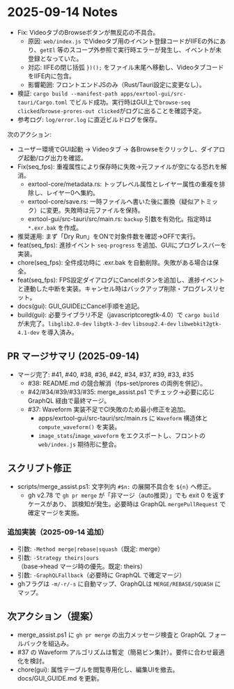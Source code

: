 # 2025-09-14 Notes

- Fix: VideoタブのBrowseボタンが無反応の不具合。
  - 原因: `web/index.js` でVideoタブ用のイベント登録コードがIIFEの外にあり、`getEl` 等のスコープ外参照で実行時エラーが発生し、イベントが未登録となっていた。
  - 対応: IIFEの閉じ括弧 `})();` をファイル末尾へ移動し、VideoタブコードをIIFE内に包含。
  - 影響範囲: フロントエンドJSのみ（Rust/Tauri設定に変更なし）。
- 検証: `cargo build --manifest-path apps/exrtool-gui/src-tauri/Cargo.toml` でビルド成功。実行時はGUI上で`browse-seq clicked`/`browse-prores-out clicked`がログに出ることを確認予定。
- 参考ログ: `log/error.log` に直近ビルドログを保存。

次のアクション:
- ユーザー環境でGUI起動 → Videoタブ → 各Browseをクリックし、ダイアログ起動/ログ出力を確認。
- Fix(seq_fps): 重複属性により保存時に失敗→元ファイルが空になる恐れを解消。
  - exrtool-core/metadata.rs: トップレベル属性とレイヤー属性の重複を排除し、レイヤー0へ集約。
  - exrtool-core/save.rs: 一時ファイルへ書いた後に置換（疑似アトミック）に変更。失敗時は元ファイルを保持。
  - exrtool-gui/src-tauri/src/main.rs: `backup` 引数を有効化。指定時は `*.exr.bak` を作成。
- 推奨運用: まず「Dry Run」をONで対象件数を確認→OFFで実行。
- feat(seq_fps): 進捗イベント `seq-progress` を追加、GUIにプログレスバーを実装。
- chore(seq_fps): 全件成功時に .exr.bak を自動削除。失敗がある場合は保全。
- feat(seq_fps): FPS設定ダイアログにCancelボタンを追加し、進捗イベントと連動した中断を実装。キャンセル時はバックアップ削除・プログレスリセット。
- docs(gui): GUI_GUIDEにCancel手順を追記。
- build(gui): 必要ライブラリ不足（javascriptcoregtk-4.0）で `cargo build` が未完了。`libglib2.0-dev` `libgtk-3-dev` `libsoup2.4-dev` `libwebkit2gtk-4.1-dev` を導入済み。
## PR マージサマリ (2025-09-14)

- マージ完了: #41, #40, #38, #36, #42, #34, #37, #39, #33, #35
  - #38: README.md の競合解消（fps-set/prores の両例を併記）。
  - #42/#34/#39/#33/#35: merge_assist.ps1 でチェック→必要に応じ GraphQL 経由で最終マージ。
  - #37: Waveform 実装不足でCI失敗のため最小修正を追加。
    - apps/exrtool-gui/src-tauri/src/main.rs に `Waveform` 構造体と `compute_waveform()` を実装。
    - `image_stats`/`image_waveform` をエクスポートし、フロントの `web/index.js` 期待形に整合。

## スクリプト修正

- scripts/merge_assist.ps1: 文字列内 `#$n:` の展開不具合を `${n}` へ修正。
  - gh v2.78 で `gh pr merge` が「非マージ（auto推奨）」でも exit 0 を返すケースがあり、
    誤検知が発生。必要時は GraphQL `mergePullRequest` で確定マージを実施。

### 追加実装（2025-09-14 追加）
- 引数: `-Method merge|rebase|squash`（既定: merge）
- 引数: `-Strategy theirs|ours`（base→head マージ時の優先。既定: theirs）
- 引数: `-GraphQLFallback`（必要時に GraphQL で確定マージ）
- ghフラグは `-m/-r/-s` に自動マップ、GraphQLは `MERGE/REBASE/SQUASH` にマップ。

## 次アクション（提案）

- merge_assist.ps1 に `gh pr merge` の出力メッセージ検査と GraphQL フォールバックを組込み。
- #37 の Waveform アルゴリズムは暫定（簡易ビン集計）。要件に合わせ最適化を検討。
- chore(gui): 属性テーブルを閲覧専用化し、編集UIを撤去。docs/GUI_GUIDE.md を更新。
